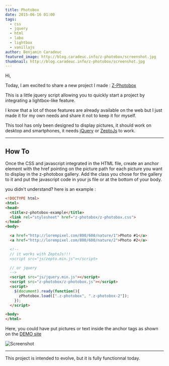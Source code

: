 ```yaml
---
title: Photobox
date: 2015-06-16 01:00
tags:
  - css
  - jquery
  - html
  - labo
  - lightbox
  - vanillajs
author: Benjamin Caradeuc
featured_image: http://blog.caradeuc.info/z-photobox/screenshot.jpg
thumbnail: http://blog.caradeuc.info/z-photobox/screenshot.jpg
---
```


Hi,

Today, I am excited to share a new project I made : [Z-Photobox](http://blog.caradeuc.info/z-photobox)

This is a little jquery script allowing you to quickly start a project by integrating a lightbox-like feature.

I know that a lot of those features are already available on the web but I just made it for my own needs and share it not to keep it for myself.

This tool has only been designed to display pictures, it should work on desktop and smartphones, it needs [jQuery](http://jquery.com/) or [ZeptoJs](http://zeptojs.com/) to work.

---

## How To

Once the CSS and javascript integrated in the HTML file, create an anchor element with the href pointing on the picture path for each picture you want to display in the z-photobox gallery. Add the class you chose for the gallery to it and put the javascript code in your js file or at the bottom of your body.

you didn't understand? here is an example :

```html
<!DOCTYPE html>
<html>
<head>
  <title>z-photobox-example</title>
  <link rel="stylesheet" href="z-photobox/z-photobox.css">
</head>
<body>

  <a href="http://lorempixel.com/800/600/nature/1">Photo #1</a>
  <a href="http://lorempixel.com/800/600/nature/2">Photo #2</a>

  <!--
  // it works with ZeptoJs!!!
  <script src="js/zepto.min.js"></script>

  // or jquery
  -->
  <script src="js/jquery.min.js"></script>
  <script src="z-photobox/z-photobox.js"></script>
  <script>
    $(document).ready(function(){
      zPhotobox.load([".z-photobox", ".z-photobox-2"]);
    });
  </script>

<body>
</html>
```

Here, you could have put pictures or text inside the anchor tags as shown on the [DEMO site](http://blog.caradeuc.info/z-photobox/)

![Screenshot](http://blog.caradeuc.info/z-photobox/screenshot.jpg)

---

This project is intended to evolve, but it is fully functionnal today.
